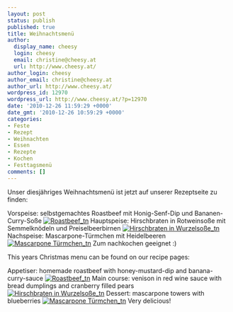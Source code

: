 ```yaml
---
layout: post
status: publish
published: true
title: Weihnachtsmenü
author:
  display_name: cheesy
  login: cheesy
  email: christine@cheesy.at
  url: http://www.cheesy.at/
author_login: cheesy
author_email: christine@cheesy.at
author_url: http://www.cheesy.at/
wordpress_id: 12970
wordpress_url: http://www.cheesy.at/?p=12970
date: '2010-12-26 11:59:29 +0000'
date_gmt: '2010-12-26 10:59:29 +0000'
categories:
- Feste
- Rezept
- Weihnachten
- Essen
- Rezepte
- Kochen
- Festtagsmenü
comments: []
---
```

<!--:de-->Unser diesjähriges Weihnachtsmenü ist jetzt auf unserer Rezeptseite zu finden:
Vorspeise: selbstgemachtes Roastbeef mit Honig-Senf-Dip und Bananen-Curry-Soße
[![](http://www.cheesy.at/wp-content/uploads/2010/12/weihnachtsmenu/Roastbeef_tn.jpg "Roastbeef\_tn")](http://www.cheesy.at/rezepte/vorspeisen/roastbeef/)
Hauptspeise: Hirschbraten in Rotweinsoße mit Semmelknödeln und Preiselbeerbirnen
[![](http://www.cheesy.at/wp-content/uploads/2010/12/weihnachtsmenu/Hirschbraten-in-Wurzelsoße_tn.jpg "Hirschbraten in Wurzelsoße\_tn")](http://www.cheesy.at/rezepte/hauptspeisen/fleisch/hirschbraten-mit-rotweinsosse/)
Nachspeise: Mascarpone-Türmchen mit Heidelbeeren
[![](http://www.cheesy.at/wp-content/uploads/2010/12/weihnachtsmenu/Mascarpone-Türmchen_tn.jpg "Mascarpone Türmchen\_tn")](http://www.cheesy.at/rezepte/nachspeisen/mascarpone-tuermchen/)
Zum nachkochen geeignet :)
<!--:--><!--:en-->This years Christmas menu can be found on our recipe pages:
Appetiser: homemade roastbeef with honey-mustard-dip and banana-curry-sauce
[![](http://www.cheesy.at/wp-content/uploads/2010/12/weihnachtsmenu/Roastbeef_tn.jpg "Roastbeef\_tn")](http://www.cheesy.at/en/rezepte/vorspeisen/roastbeef/)
Main course: venison in red wine sauce with bread dumplings and cranberry filled pears
[![](http://www.cheesy.at/wp-content/uploads/2010/12/weihnachtsmenu/Hirschbraten-in-Wurzelsoße_tn.jpg "Hirschbraten in Wurzelsoße\_tn")](http://www.cheesy.at/en/rezepte/hauptspeisen/fleisch/hirschbraten-mit-rotweinsosse/)
Dessert: mascarpone towers with blueberries
[![](http://www.cheesy.at/wp-content/uploads/2010/12/weihnachtsmenu/Mascarpone-Türmchen_tn.jpg "Mascarpone Türmchen\_tn")](http://www.cheesy.at/en/rezepte/nachspeisen/mascarpone-tuermchen/)
Very delicious!
<!--:-->
